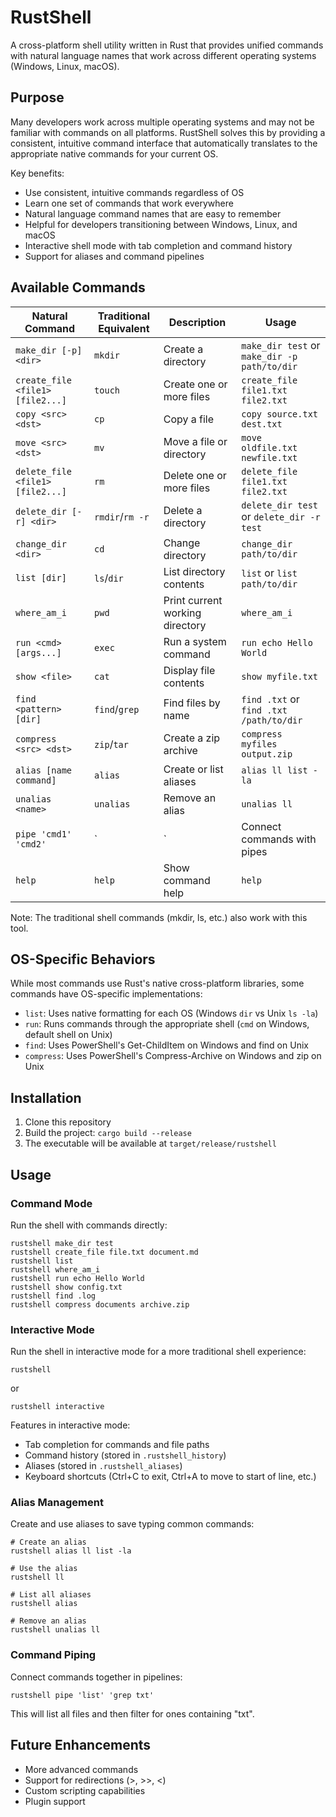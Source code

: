 # RustShell

A cross-platform shell utility written in Rust that provides unified commands with natural language names that work across different operating systems (Windows, Linux, macOS).

## Purpose

Many developers work across multiple operating systems and may not be familiar with commands on all platforms. RustShell solves this by providing a consistent, intuitive command interface that automatically translates to the appropriate native commands for your current OS.

Key benefits:
- Use consistent, intuitive commands regardless of OS
- Learn one set of commands that work everywhere
- Natural language command names that are easy to remember
- Helpful for developers transitioning between Windows, Linux, and macOS
- Interactive shell mode with tab completion and command history
- Support for aliases and command pipelines

## Available Commands

| Natural Command | Traditional Equivalent | Description | Usage |
|----------------|------------------------|-------------|-------|
| `make_dir [-p] <dir>` | `mkdir` | Create a directory | `make_dir test` or `make_dir -p path/to/dir` |
| `create_file <file1> [file2...]` | `touch` | Create one or more files | `create_file file1.txt file2.txt` |
| `copy <src> <dst>` | `cp` | Copy a file | `copy source.txt dest.txt` |
| `move <src> <dst>` | `mv` | Move a file or directory | `move oldfile.txt newfile.txt` |
| `delete_file <file1> [file2...]` | `rm` | Delete one or more files | `delete_file file1.txt file2.txt` |
| `delete_dir [-r] <dir>` | `rmdir`/`rm -r` | Delete a directory | `delete_dir test` or `delete_dir -r test` |
| `change_dir <dir>` | `cd` | Change directory | `change_dir path/to/dir` |
| `list [dir]` | `ls`/`dir` | List directory contents | `list` or `list path/to/dir` |
| `where_am_i` | `pwd` | Print current working directory | `where_am_i` |
| `run <cmd> [args...]` | `exec` | Run a system command | `run echo Hello World` |
| `show <file>` | `cat` | Display file contents | `show myfile.txt` |
| `find <pattern> [dir]` | `find`/`grep` | Find files by name | `find .txt` or `find .txt /path/to/dir` |
| `compress <src> <dst>` | `zip`/`tar` | Create a zip archive | `compress myfiles output.zip` |
| `alias [name command]` | `alias` | Create or list aliases | `alias ll list -la` |
| `unalias <name>` | `unalias` | Remove an alias | `unalias ll` |
| `pipe 'cmd1' 'cmd2'` | `|` | Connect commands with pipes | `pipe 'list' 'grep txt'` |
| `help` | `help` | Show command help | `help` |

Note: The traditional shell commands (mkdir, ls, etc.) also work with this tool.

## OS-Specific Behaviors

While most commands use Rust's native cross-platform libraries, some commands have OS-specific implementations:

- `list`: Uses native formatting for each OS (Windows `dir` vs Unix `ls -la`)
- `run`: Runs commands through the appropriate shell (`cmd` on Windows, default shell on Unix)
- `find`: Uses PowerShell's Get-ChildItem on Windows and find on Unix
- `compress`: Uses PowerShell's Compress-Archive on Windows and zip on Unix

## Installation

1. Clone this repository
2. Build the project: `cargo build --release`
3. The executable will be available at `target/release/rustshell`

## Usage

### Command Mode

Run the shell with commands directly:

```
rustshell make_dir test
rustshell create_file file.txt document.md
rustshell list
rustshell where_am_i
rustshell run echo Hello World
rustshell show config.txt
rustshell find .log
rustshell compress documents archive.zip
```

### Interactive Mode

Run the shell in interactive mode for a more traditional shell experience:

```
rustshell
```

or

```
rustshell interactive
```

Features in interactive mode:
- Tab completion for commands and file paths
- Command history (stored in `.rustshell_history`)
- Aliases (stored in `.rustshell_aliases`)
- Keyboard shortcuts (Ctrl+C to exit, Ctrl+A to move to start of line, etc.)

### Alias Management

Create and use aliases to save typing common commands:

```
# Create an alias
rustshell alias ll list -la

# Use the alias
rustshell ll

# List all aliases
rustshell alias

# Remove an alias
rustshell unalias ll
```

### Command Piping

Connect commands together in pipelines:

```
rustshell pipe 'list' 'grep txt'
```

This will list all files and then filter for ones containing "txt".

## Future Enhancements

- More advanced commands
- Support for redirections (>, >>, <)
- Custom scripting capabilities
- Plugin support 